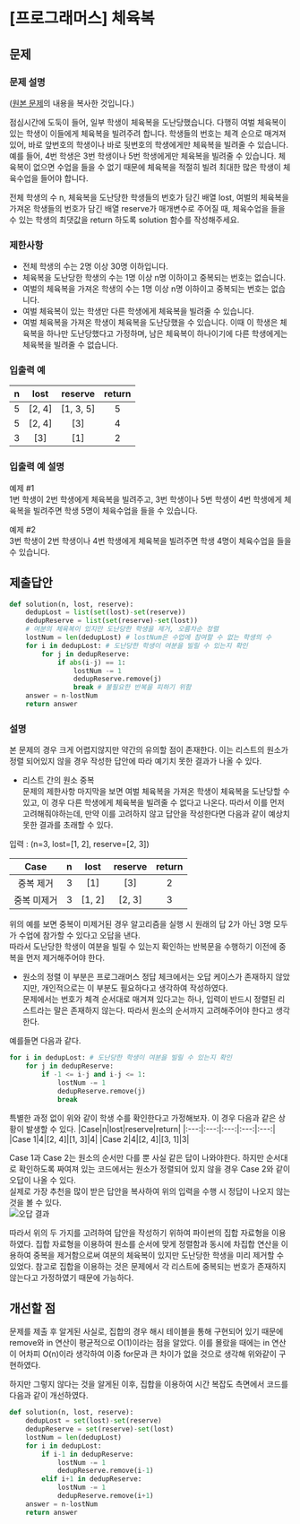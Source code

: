 # [프로그래머스] 체육복
## 문제
### 문제 설명
([원본 문제](https://programmers.co.kr/learn/courses/30/lessons/42862)의 내용을 복사한 것입니다.)

점심시간에 도둑이 들어, 일부 학생이 체육복을 도난당했습니다. 다행히 여벌 체육복이 있는 학생이 이들에게 체육복을 빌려주려 합니다. 학생들의 번호는 체격 순으로 매겨져 있어, 바로 앞번호의 학생이나 바로 뒷번호의 학생에게만 체육복을 빌려줄 수 있습니다. 예를 들어, 4번 학생은 3번 학생이나 5번 학생에게만 체육복을 빌려줄 수 있습니다. 체육복이 없으면 수업을 들을 수 없기 때문에 체육복을 적절히 빌려 최대한 많은 학생이 체육수업을 들어야 합니다.

전체 학생의 수 n, 체육복을 도난당한 학생들의 번호가 담긴 배열 lost, 여벌의 체육복을 가져온 학생들의 번호가 담긴 배열 reserve가 매개변수로 주어질 때, 체육수업을 들을 수 있는 학생의 최댓값을 return 하도록 solution 함수를 작성해주세요.

### 제한사항
* 전체 학생의 수는 2명 이상 30명 이하입니다.
* 체육복을 도난당한 학생의 수는 1명 이상 n명 이하이고 중복되는 번호는 없습니다.
* 여벌의 체육복을 가져온 학생의 수는 1명 이상 n명 이하이고 중복되는 번호는 없습니다.
* 여벌 체육복이 있는 학생만 다른 학생에게 체육복을 빌려줄 수 있습니다.
* 여벌 체육복을 가져온 학생이 체육복을 도난당했을 수 있습니다. 이때 이 학생은 체육복을 하나만 도난당했다고 가정하며, 남은 체육복이 하나이기에 다른 학생에게는 체육복을 빌려줄 수 없습니다.

### 입출력 예
|n|lost|reserve|return|
|:---:|:---:|:---:|:---:|
|5|[2, 4]|[1, 3, 5]|5|
|5|[2, 4]|[3]|4|
|3|[3]|[1]|2|

### 입출력 예 설명
예제 #1  
1번 학생이 2번 학생에게 체육복을 빌려주고, 3번 학생이나 5번 학생이 4번 학생에게 체육복을 빌려주면 학생 5명이 체육수업을 들을 수 있습니다.

예제 #2  
3번 학생이 2번 학생이나 4번 학생에게 체육복을 빌려주면 학생 4명이 체육수업을 들을 수 있습니다.

## 제출답안
```python
def solution(n, lost, reserve):
    dedupLost = list(set(lost)-set(reserve))
    dedupReserve = list(set(reserve)-set(lost))
    # 여분의 체육복이 있지만 도난당한 학생을 제거, 오름차순 정렬
    lostNum = len(dedupLost) # lostNum은 수업에 참여할 수 없는 학생의 수
    for i in dedupLost: # 도난당한 학생이 여분을 빌릴 수 있는지 확인
        for j in dedupReserve:
            if abs(i-j) == 1:
                lostNum -= 1
                dedupReserve.remove(j)
                break # 불필요한 반복을 피하기 위함
    answer = n-lostNum
    return answer
```
### 설명
본 문제의 경우 크게 어렵지않지만 약간의 유의할 점이 존재한다. 이는 리스트의 원소가 정렬 되어있지 않을 경우 작성한 답안에 따라 예기치 못한 결과가 나올 수 있다.  

* 리스트 간의 원소 중복  
문제의 제한사항 마지막을 보면 여벌 체육복을 가져온 학생이 체육복을 도난당할 수 있고, 이 경우 다른 학생에게 체육복을 빌려줄 수 없다고 나온다. 따라서 이를 먼저 고려해줘야하는데, 만약 이를 고려하지 않고 답안을 작성한다면 다음과 같이 예상치 못한 결과를 초래할 수 있다.  

입력 : (n=3, lost=[1, 2], reserve=[2, 3])  

|Case|n|lost|reserve|return|
|:---:|:---:|:---:|:---:|:---:|
|중복 제거|3|[1]|[3]|2|
|중복 미제거|3|[1, 2]|[2, 3]|3|  

위의 예를 보면 중복이 미제거된 경우 알고리즘을 실행 시 원래의 답 2가 아닌 3명 모두가 수업에 참가할 수 있다고 오답을 낸다.  
따라서 도난당한 학생이 여분을 빌릴 수 있는지 확인하는 반복문을 수행하기 이전에 중복을 먼저 제거해주어야 한다.

* 원소의 정렬
이 부분은 프로그래머스 정답 체크에서는 오답 케이스가 존재하지 않았지만, 개인적으로는 이 부분도 필요하다고 생각하여 작성하였다.  
문제에서는 번호가 체격 순서대로 매겨져 있다고는 하나, 입력이 반드시 정렬된 리스트라는 말은 존재하지 않는다. 따라서 원소의 순서까지 고려해주어야 한다고 생각한다.

예를들면 다음과 같다.  
```python
for i in dedupLost: # 도난당한 학생이 여분을 빌릴 수 있는지 확인
    for j in dedupReserve:
        if -1 <= i-j and i-j <= 1:
            lostNum -= 1
            dedupReserve.remove(j)
            break
```
특별한 과정 없이 위와 같이 학생 수를 확인한다고 가정해보자. 이 경우 다음과 같은 상황이 발생할 수 있다.
|Case|n|lost|reserve|return|
|:---:|:---:|:---:|:---:|:---:|
|Case 1|4|[2, 4]|[1, 3]|4|
|Case 2|4|[2, 4]|[3, 1]|3|

Case 1과 Case 2는 원소의 순서만 다를 뿐 사실 같은 답이 나와야한다. 하지만 순서대로 확인하도록 짜여져 있는 코드에서는 원소가 정렬되어 있지 않을 경우 Case 2와 같이 오답이 나올 수 있다.  
실제로 가장 추천을 많이 받은 답안을 복사하여 위의 입력을 수행 시 정답이 나오지 않는 것을 볼 수 있다.  
![오답 결과](https://user-images.githubusercontent.com/77680436/105496273-9cfad700-5d00-11eb-92c0-88efe74cdd4f.PNG)

따라서 위의 두 가지를 고려하여 답안을 작성하기 위하여 파이썬의 집합 자료형을 이용하였다. 집합 자료형을 이용하여 원소를 순서에 맞게 정렬함과 동시에 차집합 연산을 이용하여 중복을 제거함으로써 여분의 체육복이 있지만 도난당한 학생을 미리 제거할 수 있었다. 참고로 집합을 이용하는 것은 문제에서 각 리스트에 중복되는 번호가 존재하지 않는다고 가정하였기 때문에 가능하다.

## 개선할 점
문제를 제출 후 알게된 사실로, 집합의 경우 해시 테이블을 통해 구현되어 있기 때문에 remove와 in 연산이 평균적으로 O(1)이라는 점을 알았다. 이를 몰랐을 때에는 in 연산이 어차피 O(n)이라 생각하여 이중 for문과 큰 차이가 없을 것으로 생각해 위와같이 구현하였다.

하지만 그렇지 않다는 것을 알게된 이후, 집합을 이용하여 시간 복잡도 측면에서 코드를 다음과 같이 개선하였다.  
```python
def solution(n, lost, reserve):
    dedupLost = set(lost)-set(reserve)
    dedupReserve = set(reserve)-set(lost)
    lostNum = len(dedupLost)
    for i in dedupLost:
        if i-1 in dedupReserve:
            lostNum -= 1
            dedupReserve.remove(i-1)
        elif i+1 in dedupReserve:
            lostNum -= 1
            dedupReserve.remove(i+1)
    answer = n-lostNum
    return answer
```

